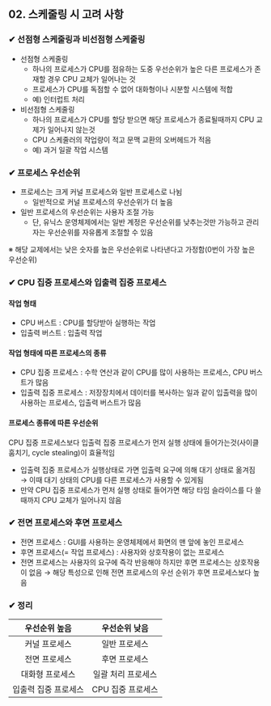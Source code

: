 ## 02. 스케줄링 시 고려 사항
### ✔ 선점형 스케줄링과 비선점형 스케줄링
- 선점형 스케줄링
  - 하나의 프로세스가 CPU를 점유하는 도중 우선순위가 높은 다른 프로세스가 존재할 경우 CPU 교체가 일어나는 것
  - 프로세스가 CPU를 독점할 수 없어 대화형이나 시분할 시스템에 적합
  - 예) 인터럽트 처리
- 비선점형 스케줄링
  - 하나의 프로세스가 CPU를 할당 받으면 해당 프로세스가 종료될때까지 CPU 교제가 일어나지 않는것
  - CPU 스케줄러의 작업량이 적고 문맥 교환의 오버헤드가 적음
  - 예) 과거 일괄 작업 시스템

### ✔ 프로세스 우선순위
- 프로세스는 크게 커널 프로세스와 일반 프로세스로 나뉨
  - 일반적으로 커널 프로세스의 우선순위가 더 높음
- 일반 프로세스의 우선순위는 사용자 조절 가능
  - 단, 유닉스 운영체제에서는 일반 계정은 우선순위를 낮추는것만 가능하고 관리자는 우선순위를 자유롭게 조절할 수 있음

※ 해당 교제에서는 낮은 숫자를 높은 우선순위로 나타낸다고 가정함(0번이 가장 높은 우선순위)

### ✔ CPU 집중 프로세스와 입출력 집중 프로세스
#### 작업 형태
- CPU 버스트 : CPU를 할당받아 실행하는 작업
- 입출력 버스트 : 입출력 작업

#### 작업 형태에 따른 프로세스의 종류
- CPU 집중 프로세스 : 수학 연산과 같이 CPU를 많이 사용하는 프로세스, CPU 버스트가 많음
- 입출력 집중 프로세스 : 저장장치에서 데이터를 복사하는 일과 같이 입출력을 많이 사용하는 프로세스, 입출력 버스트가 많음

#### 프로세스 종류에 따른 우선순위
CPU 집중 프로세스보다 입출력 집중 프로세스가 먼저 실행 상태에 들어가는것(사이클 훔치기, cycle stealing)이 효율적임
- 입출력 집중 프로세스가 실행상태로 가면 입출력 요구에 의해 대기 상태로 옮겨짐 
→ 이때 대기 상태의 CPU를 다른 프로세스가 사용할 수 있게됨
- 만약 CPU 집중 프로세스가 먼저 실행 상태로 들어가면 해당 타임 슬라이스를 다 쓸 때까지 CPU 교체가 일어나지 않음

### ✔ 전면 프로세스와 후면 프로세스
- 전면 프로세스 : GUI를 사용하는 운영체제에서 화면의 맨 앞에 놓인 프로세스
- 후면 프로세스(= 작업 프로세스) : 사용자와 상호작용이 없는 프로세스
- 전면 프로세스는 사용자의 요구에 즉각 반응해야 하지만 후면 프로세스는 상호작용이 없음
→ 해당 특성으로 인해 전면 프로세스의 우선 순위가 후면 프로세스보다 높음

### ✔ 정리
|   우선순위 높음    |   우선순위 낮음    |
|:------------:|:------------:|
|   커널 프로세스    |   일반 프로세스    |
|   전면 프로세스    |   후면 프로세스    |
|   대화형 프로세스   |  일괄 처리 프로세스  |
| 입출력 집중 프로세스  | CPU 집중 프로세스  |

